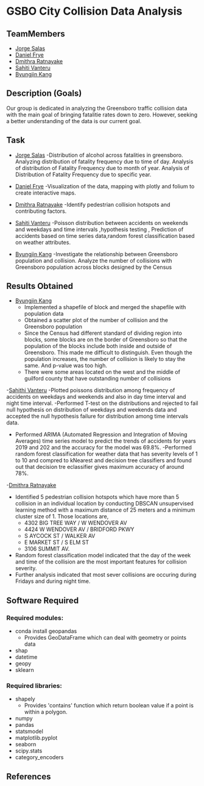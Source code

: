 # GSBO City Collision Data Analysis
## TeamMembers
- [Jorge Salas][1] 
- [Daniel Frye][2]
- [Dmithra Ratnayake][3]
- [Sahiti Vanteru][4]
- [Byungjin Kang][5]

## Description (Goals)
Our group is dedicated in analyzing the Greensboro traffic collision data
with the main goal of bringing fatalitie rates down to zero. However, seeking 
a better understanding of the data is our current goal.

## Task
- [Jorge Salas][1] 
  -Distribution of alcohol across fatalities in greensboro. Analyzing distribution of fatality frequency due to time of day. Analysis of distribution of Fatality Frequency due to month of year. Analysis of Distribution of Fatality Frequency due to specific year. 

- [Daniel Frye][2]
  -Visualization of the data, mapping with plotly and folium to create interactive maps.

- [Dmithra Ratnayake][3]
  -Identify pedestrian collision hotspots and contributing factors.

- [Sahiti Vanteru][4]
  -Poisson distribution between accidents on weekends and weekdays and time intervals ,hypothesis testing , Prediction of accidents based on time series data,random forest classification based on weather attributes.

- [Byungjin Kang][5]
  -Investigate the relationship between Greensboro population and collision. Analyze the number of collisions with Greensboro population across blocks designed by the Census

## Results Obtained
- [Byungjin Kang][5]
  - Implemented a shapefile of block and merged the shapefile with population data
  - Obtained a scatter plot of the number of collision and the Greensboro population
  - Since the Census had different standard of dividing region into blocks, some blocks are on the border of Greensboro so that the population of the blocks include both inside and outside of Greensboro. This made me difficult to distinguish. Even though the population increases, the number of collision is likely to stay the same. And p-value was too high.
  - There were some areas located on the west and the middle of guilford county that have outstanding number of collisions
  
-[Sahithi Vanteru][4]
-Plotted poissons distribution among frequency of accidents on weekdays and weekends and also in day time interval and night time interval.
-Performed T-test on the distributions and rejected to fail null hypothesis on distribution of weekdays and weekends data and accepted the null hypothesis failure for distribution among time intervals data.
- Performed ARIMA (Automated Regression and Integration of Moving Averages) time series model to predict the trends of accidents for years 2019 and 202 and the accuracy for the model was 69.8%.
-Performed random forest classification for weather data that has severity levels of 1 to 10 and compred to kNearest and decision tree classifiers and found out that decision tre eclassifier gives maximum accuracy of around 78%.

-[Dmithra Ratnayake][3]
 - Identified 5 pedestrian collision hotspots which have more than 5 collision in an individual location by conducting DBSCAN unsupervised learning method with a maximum distance of 25 meters and a minimum cluster size of 1. Those locations are,
	- 4302 BIG TREE WAY / W WENDOVER AV
	- 4424 W WENDOVER AV / BRIDFORD PKWY
	- S AYCOCK ST / WALKER AV
	- E MARKET ST / S ELM ST
	- 3106 SUMMIT AV.
 - Random forest classification model indicated that the day of the week and time of the collision are the most important features for collision severity.
 - Further analysis indicated that most sever collisions are occuring during Fridays and during night time.

## Software Required
  ### Required modules:
  - conda install geopandas
    - Provides GeoDataFrame which can deal with geometry or points data
  - shap
  - datetime
  - geopy
  - sklearn
  
  ### Required libraries:
  - shapely
    - Provides 'contains' function which return boolean value if a point is within a polygon.
  - numpy
  - pandas
  - statsmodel
  - matplotlib.pyplot
  - seaborn
  - scipy.stats
  - category_encoders


## References
[1]: https://github.com/SALASJA
[2]: https://github.com/danfrye
[3]: https://github.com/C-001
[4]: https://github.com/Sahithi999
[5]: https://github.com/B-kang2
